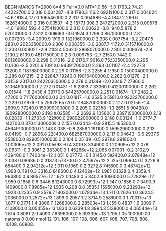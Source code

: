 BEGN
MARCS T=2900 G=4.5 FeH=0.0 MT=1.0
                  56
-5.0 1763.2 74.21 44222700.0 2.318 0.004287 
-4.8 1790.3 116.2 69219100.0 2.317 0.004624 
-4.6 1818.4 177.0 106546000.0 2.317 0.004986 
-4.4 1847.2 266.6 162634000.0 2.316 0.00537 
-4.2 1877.1 398.3 247272000.0 2.315 0.00578 
-4.0 1908.1 592.4 375419000.0 2.313 0.00622 
-3.8 1940.5 878.2 570101000.0 2.312 0.006693 
-3.6 1974.3 1299.0 867000000.0 2.31 0.007203 
-3.4 2009.9 1919.0 1321960000.0 2.308 0.007754 
-3.2 2047.5 2831.0 2023350000.0 2.306 0.008355 
-3.0 2087.7 4172.0 3115710000.0 2.303 0.009021 
-2.9 2108.4 5062.0 3868070000.0 2.301 0.009374 
-2.8 2130.2 6139.0 4817150000.0 2.3 0.009753 
-2.7 2153.0 7442.0 6012690000.0 2.298 0.01016 
-2.6 2176.7 9016.0 7523350000.0 2.295 0.0106 
-2.5 2201.6 10910.0 9439170000.0 2.293 0.01107 
-2.4 2227.8 13200.0 11878800000.0 2.29 0.01158 
-2.3 2255.4 15950.0 15000400000.0 2.286 0.01215 
-2.2 2284.7 19240.0 19016400000.0 2.282 0.01278 
-2.1 2315.9 23170.0 24220300000.0 2.278 0.01349 
-2.0 2349.7 27860.0 31064900000.0 2.272 0.01431 
-1.9 2393.7 33360.0 41200100000.0 2.262 0.01544 
-1.8 2438.4 39770.0 54425700000.0 2.251 0.01674 
-1.7 2482.2 47200.0 71176000000.0 2.24 0.01817 
-1.6 2525.3 55810.0 92222700000.0 2.229 0.01976 
-1.5 2567.8 65770.0 118487000000.0 2.217 0.02156 
-1.4 2609.9 77240.0 150999000000.0 2.205 0.02358 
-1.3 2651.5 90420.0 190928000000.0 2.193 0.02585 
-1.2 2692.9 105600.0 239710000000.0 2.18 0.02839 
-1.1 2733.9 122900.0 298922000000.0 2.168 0.03124 
-1.0 2774.7 142700.0 370413000000.0 2.155 0.03443 
-0.9 2815.5 165300.0 456491000000.0 2.143 0.038 
-0.8 2856.1 191100.0 559529000000.0 2.13 0.04199 
-0.7 2896.8 220400.0 682587000000.0 2.117 0.04643 
-0.6 2937.6 253800.0 829051000000.0 2.104 0.05139 
-0.5 2978.6 291800.0 1.00306e+12 2.091 0.05693 
-0.4 3019.8 334900.0 1.20909e+12 2.078 0.06311 
-0.3 3061.2 383900.0 1.45266e+12 2.065 0.07001 
-0.2 3102.9 439400.0 1.74004e+12 2.051 0.07773 
-0.1 3145.0 502400.0 2.07848e+12 2.038 0.08636 
0.0 3187.3 573700.0 2.47597e+12 2.025 0.09604 
0.1 3229.9 654400.0 2.94212e+12 2.011 0.1069 
0.2 3272.8 745600.0 3.48742e+12 1.998 0.1191 
0.3 3316.0 848600.0 4.12402e+12 1.985 0.1328 
0.4 3359.4 964800.0 4.86577e+12 1.972 0.1483 
0.5 3402.9 1096000.0 5.72829e+12 1.959 0.1658 
0.6 3446.8 1243000.0 6.72993e+12 1.947 0.1856 
0.7 3490.9 1409000.0 7.8905e+12 1.935 0.208 
0.8 3535.1 1595000.0 9.23293e+12 1.923 0.2335 
0.9 3579.7 1803000.0 1.07834e+13 1.911 0.2626 
1.0 3624.5 2036000.0 1.2572e+13 1.899 0.2957 
1.2 3714.9 2586000.0 1.70017e+13 1.877 0.3771 
1.4 3806.7 3268000.0 2.28503e+13 1.855 0.4837 
1.6 3899.7 4108000.0 3.05455e+13 1.834 0.6239 
1.8 3994.3 5138000.0 4.06544e+13 1.814 0.8081 
2.0 4090.7 6396000.0 5.39339e+13 1.795 1.05 
100000.00
natoms              0      0.00
nmol          12
          101.         106.       107.      108.         606.        607.        608.
          707.         708.       808.    10108.       60808.
